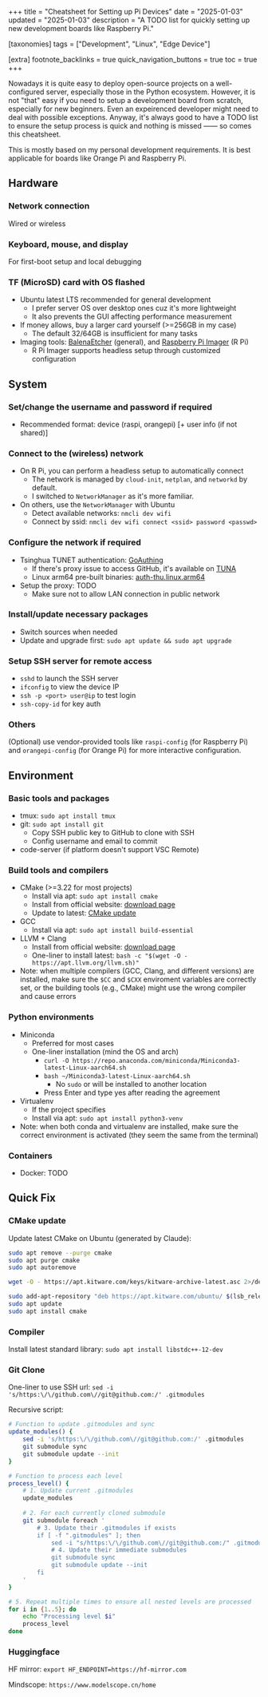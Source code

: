 +++
title = "Cheatsheet for Setting up Pi Devices"
date = "2025-01-03"
updated = "2025-01-03"
description = "A TODO list for quickly setting up new development boards like Raspberry Pi."

[taxonomies]
tags = ["Development", "Linux", "Edge Device"]

[extra]
footnote_backlinks = true
quick_navigation_buttons = true
toc = true
+++

Nowadays it is quite easy to deploy open-source projects on a well-configured server, especially those in the Python ecosystem. However, it is not "that" easy if you need to setup a development board from scratch, especially for new beginners. Even an expeirenced developer might need to deal with possible exceptions. Anyway, it's always good to have a TODO list to ensure the setup process is quick and nothing is missed —— so comes this cheatsheet.

This is mostly based on my personal development requirements. It is best applicable for boards like Orange Pi and Raspberry Pi.

## Hardware

### Network connection

Wired or wireless

### Keyboard, mouse, and display

For first-boot setup and local debugging

### TF (MicroSD) card with OS flashed

- Ubuntu latest LTS recommended for general development
  - I prefer server OS over desktop ones cuz it's more lightweight
  - It also prevents the GUI affecting performance measurement
- If money allows, buy a larger card yourself (>=256GB in my case)
  - The default 32/64GB is insufficient for many tasks
- Imaging tools: [BalenaEtcher](https://etcher.balena.io/#download-etcher) (general), and [Raspberry Pi Imager](https://www.raspberrypi.com/software/) (R Pi)
  - R Pi Imager supports headless setup through customized configuration

## System

### Set/change the username and password if required

- Recommended format: device (raspi, orangepi) \[+ user info (if not shared)\]

### Connect to the (wireless) network

- On R Pi, you can perform a headless setup to automatically connect
  - The network is managed by `cloud-init`, `netplan`, and `networkd` by default.
  - I switched to `NetworkManager` as it's more familiar.
- On others, use the `NetworkManager` with Ubuntu
  - Detect available networks: `nmcli dev wifi`
  - Connect by ssid: `nmcli dev wifi connect <ssid> password <passwd>`

### Configure the network if required

- Tsinghua TUNET authentication: [GoAuthing](https://github.com/z4yx/GoAuthing/)
  - If there's proxy issue to access GitHub, it's available on [TUNA](https://mirrors.tuna.tsinghua.edu.cn/github-release/z4yx/GoAuthing/LatestRelease/)
  - Linux arm64 pre-built binaries: [auth-thu.linux.arm64](https://mirrors.tuna.tsinghua.edu.cn/github-release/z4yx/GoAuthing/LatestRelease/auth-thu.linux.arm64)
- Setup the proxy: TODO
  - Make sure not to allow LAN connection in public network

### Install/update necessary packages

- Switch sources when needed
- Update and upgrade first: `sudo apt update && sudo apt upgrade`

### Setup SSH server for remote access

- `sshd` to launch the SSH server
- `ifconfig` to view the device IP
- `ssh -p <port> user@ip` to test login
- `ssh-copy-id` for key auth

### Others

(Optional) use vendor-provided tools like `raspi-config` (for Raspberry Pi) and `orangepi-config` (for Orange Pi) for more interactive configuration.

## Environment

### Basic tools and packages

- tmux: `sudo apt install tmux`
- git: `sudo apt install git`
  - Copy SSH public key to GitHub to clone with SSH
  - Config username and email to commit
- code-server (if platform doesn't support VSC Remote)

### Build tools and compilers

- CMake (>=3.22 for most projects)
  - Install via apt: `sudo apt install cmake`
  - Install from official website: [download page](https://cmake.org/download/)
  - Update to latest: [CMake update](#cmake-update)
- GCC
  - Install via apt: `sudo apt install build-essential`
- LLVM + Clang
  - Install from official website: [download page](https://apt.llvm.org/)
  - One-liner to install latest: `bash -c "$(wget -O - https://apt.llvm.org/llvm.sh)"`
- Note: when multiple compilers (GCC, Clang, and different versions) are installed, make sure the `$CC` and `$CXX` enviroment variables are correctly set, or the building tools (e.g., CMake) might use the wrong compiler and cause errors

### Python environments

- Miniconda
  - Preferred for most cases
  - One-liner installation (mind the OS and arch)
    - `curl -O https://repo.anaconda.com/miniconda/Miniconda3-latest-Linux-aarch64.sh`
    - `bash ~/Miniconda3-latest-Linux-aarch64.sh`
      - No `sudo` or will be installed to another location
    - Press Enter and type yes after reading the agreement
- Virtualenv
  - If the project specifies
  - Install via apt: `sudo apt install python3-venv`
- Note: when both conda and virtualenv are installed, make sure the correct environment is activated (they seem the same from the terminal)

### Containers

- Docker: TODO

## Quick Fix

### CMake update

Update latest CMake on Ubuntu (generated by Claude):

```sh
sudo apt remove --purge cmake
sudo apt purge cmake
sudo apt autoremove

wget -O - https://apt.kitware.com/keys/kitware-archive-latest.asc 2>/dev/null | gpg --dearmor - | sudo tee /etc/apt/trusted.gpg.d/kitware.gpg >/dev/null

sudo add-apt-repository "deb https://apt.kitware.com/ubuntu/ $(lsb_release -cs) main"
sudo apt update
sudo apt install cmake
```

### Compiler

Install latest standard library: `sudo apt install libstdc++-12-dev`

### Git Clone

One-liner to use SSH url: `sed -i 's/https:\/\/github.com\//git@github.com:/' .gitmodules`

Recursive script:

```sh
# Function to update .gitmodules and sync
update_modules() {
    sed -i 's/https:\/\/github.com\//git@github.com:/' .gitmodules
    git submodule sync
    git submodule update --init
}

# Function to process each level
process_level() {
    # 1. Update current .gitmodules
    update_modules
    
    # 2. For each currently cloned submodule
    git submodule foreach '
        # 3. Update their .gitmodules if exists
        if [ -f ".gitmodules" ]; then
            sed -i "s/https:\/\/github.com\//git@github.com:/" .gitmodules
            # 4. Update their immediate submodules
            git submodule sync
            git submodule update --init
        fi
    '
}

# 5. Repeat multiple times to ensure all nested levels are processed
for i in {1..5}; do
    echo "Processing level $i"
    process_level
done
```

### Huggingface

HF mirror: `export HF_ENDPOINT=https://hf-mirror.com`

Mindscope: `https://www.modelscope.cn/home`